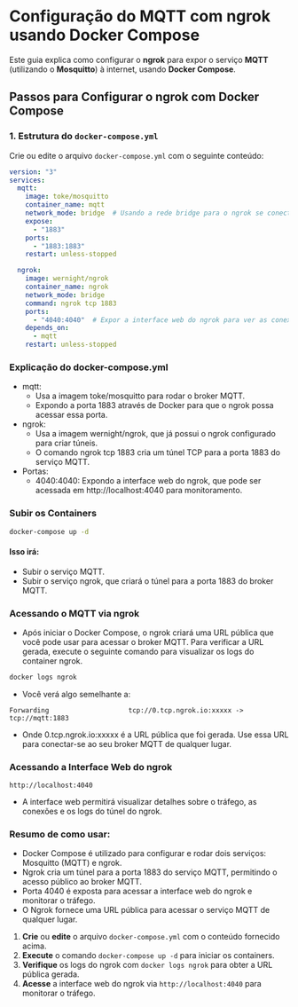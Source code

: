 # Configuração do MQTT com ngrok usando Docker Compose

Este guia explica como configurar o **ngrok** para expor o serviço **MQTT** (utilizando o **Mosquitto**) à internet, usando **Docker Compose**.

## Passos para Configurar o ngrok com Docker Compose

### 1. Estrutura do `docker-compose.yml`

Crie ou edite o arquivo `docker-compose.yml` com o seguinte conteúdo:

```yaml
version: "3"
services:
  mqtt:
    image: toke/mosquitto
    container_name: mqtt
    network_mode: bridge  # Usando a rede bridge para o ngrok se conectar ao MQTT
    expose:
      - "1883"
    ports:
      - "1883:1883"
    restart: unless-stopped

  ngrok:
    image: wernight/ngrok
    container_name: ngrok
    network_mode: bridge
    command: ngrok tcp 1883
    ports:
      - "4040:4040"  # Expor a interface web do ngrok para ver as conexões e status do túnel
    depends_on:
      - mqtt
    restart: unless-stopped
```


### Explicação do docker-compose.yml
- mqtt:
    - Usa a imagem toke/mosquitto para rodar o broker MQTT.
    - Expondo a porta 1883 através de Docker para que o ngrok possa acessar essa porta.
- ngrok:
    - Usa a imagem wernight/ngrok, que já possui o ngrok configurado para criar túneis.
    - O comando ngrok tcp 1883 cria um túnel TCP para a porta 1883 do serviço MQTT.
- Portas:
    - 4040:4040: Expondo a interface web do ngrok, que pode ser acessada em http://localhost:4040 para monitoramento.

### Subir os Containers
```bash
docker-compose up -d
```
#### Isso irá:
- Subir o serviço MQTT.
- Subir o serviço ngrok, que criará o túnel para a porta 1883 do broker MQTT.

### Acessando o MQTT via ngrok
- Após iniciar o Docker Compose, o ngrok criará uma URL pública que você pode usar para acessar o broker MQTT. Para verificar a URL gerada, execute o seguinte comando para visualizar os logs do container ngrok.

```bash
docker logs ngrok
```
- Você verá algo semelhante a:
```
Forwarding                    tcp://0.tcp.ngrok.io:xxxxx -> tcp://mqtt:1883
```
- Onde 0.tcp.ngrok.io:xxxxx é a URL pública que foi gerada. Use essa URL para conectar-se ao seu broker MQTT de qualquer lugar.

### Acessando a Interface Web do ngrok
```arduino
http://localhost:4040
```
- A interface web permitirá visualizar detalhes sobre o tráfego, as conexões e os logs do túnel do ngrok.

### Resumo de como usar:
- Docker Compose é utilizado para configurar e rodar dois serviços: Mosquitto (MQTT) e ngrok.
- Ngrok cria um túnel para a porta 1883 do serviço MQTT, permitindo o acesso público ao broker MQTT.
- Porta 4040 é exposta para acessar a interface web do ngrok e monitorar o tráfego.
- O Ngrok fornece uma URL pública para acessar o serviço MQTT de qualquer lugar.

1. **Crie** ou **edite** o arquivo `docker-compose.yml` com o conteúdo fornecido acima.
2. **Execute** o comando `docker-compose up -d` para iniciar os containers.
3. **Verifique** os logs do ngrok com `docker logs ngrok` para obter a URL pública gerada.
4. **Acesse** a interface web do ngrok via `http://localhost:4040` para monitorar o tráfego.


